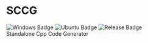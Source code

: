 # SCCG
![Windows Badge](https://github.com/Kaninchen221/SCCG/actions/workflows/Windows.yml/badge.svg)
![Ubuntu Badge](https://github.com/Kaninchen221/SCCG/actions/workflows/Ubuntu.yml/badge.svg)
![Release Badge](https://img.shields.io/github/release/kaninchen221/sccg.svg)  
Standalone Cpp Code Generator
